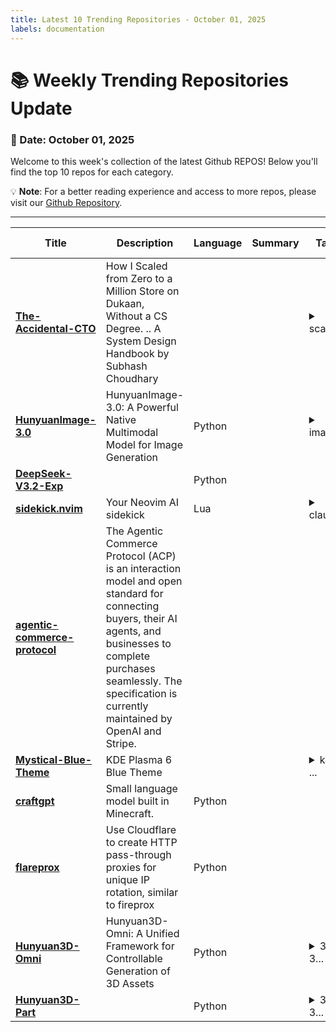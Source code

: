 ```yaml
---
title: Latest 10 Trending Repositories - October 01, 2025
labels: documentation
---
```

# 📚 Weekly Trending Repositories Update

### 📅 Date: October 01, 2025

Welcome to this week's collection of the latest Github REPOS! Below you'll find the top 10 repos for each category.

💡 **Note**: For a better reading experience and access to more repos, please visit our [Github Repository](https://github.com/marc-ko/daily-trending-repo).

---

| **Title** | **Description** | **Language** | **Summary** | **Tags** | **Stars Count** |
| --- | --- | --- | --- | --- | --- |
| **[The-Accidental-CTO](https://github.com/subhashchy/The-Accidental-CTO)** | How I Scaled from Zero to a Million Store on Dukaan,  Without a CS Degree.  .. A System Design Handbook by  Subhash Choudhary  |  |  | <details><summary>scali...</summary><p>scaling, system-design</p></details> | 1512 |
| **[HunyuanImage-3.0](https://github.com/Tencent-Hunyuan/HunyuanImage-3.0)** | HunyuanImage-3.0: A Powerful Native Multimodal Model for Image Generation | Python |  | <details><summary>image...</summary><p>image-generation, native-multimodal-model</p></details> | 1451 |
| **[DeepSeek-V3.2-Exp](https://github.com/deepseek-ai/DeepSeek-V3.2-Exp)** |  | Python |  |  | 692 |
| **[sidekick.nvim](https://github.com/folke/sidekick.nvim)** | Your Neovim AI sidekick | Lua |  | <details><summary>claud...</summary><p>claude-code, codex-cli, copilot, copilot-cli, gemini-cli, neovim, neovim-plugin, nvim, nvim-plugin</p></details> | 636 |
| **[agentic-commerce-protocol](https://github.com/agentic-commerce-protocol/agentic-commerce-protocol)** | The Agentic Commerce Protocol (ACP) is an interaction model and open standard for connecting buyers, their AI agents, and businesses to complete purchases seamlessly. The specification is currently maintained by OpenAI and Stripe. |  |  |  | 437 |
| **[Mystical-Blue-Theme](https://github.com/juxtopposed/Mystical-Blue-Theme)** | KDE Plasma 6 Blue Theme |  |  | <details><summary>kde, ...</summary><p>kde, kde-plasma-6, kvantum, plasma-desktop</p></details> | 411 |
| **[craftgpt](https://github.com/sammyuri/craftgpt)** | Small language model built in Minecraft. | Python |  |  | 391 |
| **[flareprox](https://github.com/MrTurvey/flareprox)** | Use Cloudflare to create HTTP pass-through proxies for unique IP rotation, similar to fireprox | Python |  |  | 347 |
| **[Hunyuan3D-Omni](https://github.com/Tencent-Hunyuan/Hunyuan3D-Omni)** | Hunyuan3D-Omni: A Unified Framework for Controllable Generation of 3D Assets | Python |  | <details><summary>3d, 3...</summary><p>3d, 3d-aigc, 3d-generation, hunyuan3d, image-to-3d, multimodal, shape</p></details> | 347 |
| **[Hunyuan3D-Part](https://github.com/Tencent-Hunyuan/Hunyuan3D-Part)** |  | Python |  | <details><summary>3d, 3...</summary><p>3d, 3d-generation, hunyuan3d</p></details> | 235 |

